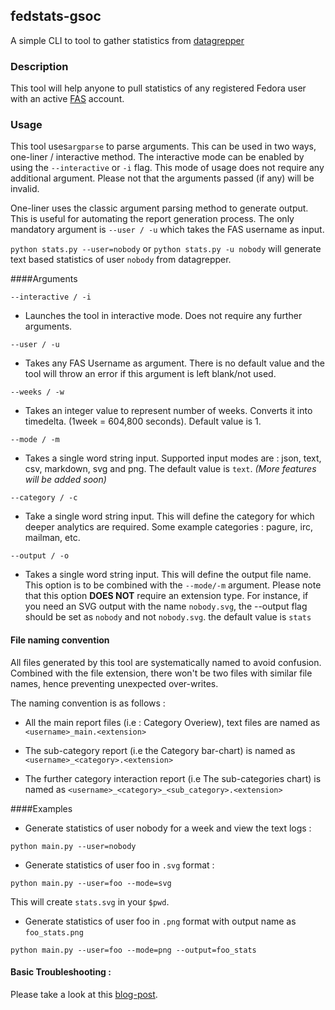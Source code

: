 ## fedstats-gsoc


A simple CLI to tool to gather statistics from [datagrepper](https://apps.fedoraproject.org/datagrepper/)

### Description
This tool will help anyone to  pull statistics of any registered Fedora user with an active [FAS](https://fedoraproject.org/wiki/Account_System) account.

### Usage

This tool uses`argparse` to parse arguments. This can be used in two ways, one-liner / interactive method.
The interactive mode can be enabled by using the `--interactive` or `-i` flag. This mode of usage does not require any additional argument. Please not that the arguments passed (if any) will be invalid.

One-liner uses the classic argument parsing method to generate output. This is useful for automating the report generation process. The only mandatory argument is `--user / -u` which takes the FAS username as input.

`python stats.py --user=nobody` or `python stats.py -u nobody` will generate text based statistics of user `nobody` from datagrepper.

####Arguments

`--interactive / -i`

* Launches the tool in interactive mode. Does not require any further arguments.

`--user / -u`

* Takes any FAS Username as argument. There is no default value and the tool will throw an error if this argument is left blank/not used.

`--weeks / -w`

* Takes an integer value to represent number of weeks. Converts it into timedelta. (1week = 604,800 seconds). Default value is 1.

`--mode / -m`

* Takes a single word string input. Supported input modes are : json, text, csv, markdown, svg and png. The default value is `text`. *(More features will be added soon)*

`--category / -c`

* Take a single word string input. This will define the category for which deeper analytics are required. Some example categories : pagure, irc, mailman, etc.

`--output / -o`

* Takes a single word string input. This will define the output file name. This option is to be combined with the `--mode/-m` argument. Please note that this option **DOES NOT** require an extension type. For instance, if you need an SVG output with the name `nobody.svg`, the --output flag should be set as `nobody` and not `nobody.svg`. the default value is `stats`

#### File naming convention

All files generated by this tool are systematically named to avoid confusion. Combined with the file extension, there won't
be two files with similar file names, hence preventing unexpected over-writes.

The naming convention is as follows :

* All the main report files (i.e : Category Overiew), text files are named as `<username>_main.<extension>`

* The sub-category report (i.e the Category bar-chart) is named as `<username>_<category>.<extension>`

* The further category interaction report (i.e The sub-categories chart) is named as `<username>_<category>_<sub_category>.<extension>` 


####Examples

* Generate statistics of user nobody for a week and view the text logs :

`python main.py --user=nobody`

* Generate statistics of user foo in `.svg` format :

`python main.py --user=foo --mode=svg`

This will create `stats.svg` in your `$pwd`.

* Generate statistics of user foo in `.png` format with output name as `foo_stats.png`

`python main.py --user=foo --mode=png --output=foo_stats`

#### Basic Troubleshooting :

Please take a look at this [blog-post](https://sachinwrites.xyz/2016/05/28/getting-fedstats-gsoc-production-ready/).
